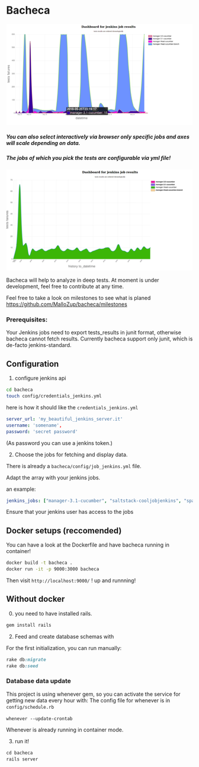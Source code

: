 # Bacheca

![bacheca](.github_style/demo.png)

##### You can also select interactively via browser only specific jobs and axes will scale depending on data.
##### The jobs of which you pick the tests are configurable via yml file!
![bacheca1](.github_style/demo2.png)

Bacheca will help to analyze in deep tests.
At moment is under development, feel free to contribute at any time.

Feel free to take a look on milestones to see what is planed https://github.com/MalloZup/bacheca/milestones

### Prerequisites:

Your Jenkins jobs need to export tests_results in junit format, otherwise bacheca cannot fetch results.
Currently bacheca support only junit, which is de-facto jenkins-standard.

## Configuration

1) configure jenkins api

```bash
cd bacheca
touch config/credentials_jenkins.yml
```
here is how it should like the `credentials_jenkins.yml`

```yml
server_url: 'my_beautiful_jenkins_server.it'
username: 'somename', 
password: 'secret password'
```
(As password you can use a jenkins token.)

2) Choose the jobs for fetching and display data.

There is already a `bacheca/config/job_jenkins.yml` file.

Adapt the array with your jenkins jobs.

an example:
```yml
jenkins_jobs: ["manager-3.1-cucumber", "saltstack-cooljobjenkins", "space-job", "bachecajob"]
```
Ensure that your jenkins user has access to the jobs


## Docker setups (reccomended)

You can have a look at the Dockerfile and have bacheca running in container!

```bash
docker build -t bacheca .
docker run -it -p 9000:3000 bacheca
```
Then visit `http://localhost:9000/` ! up and runnning!


## Without docker

0) you need to have installed rails.

```ruby
gem install rails
```
2) Feed and create database schemas with

For the first initialization, you can run manually:
```ruby
rake db:migrate
rake db:seed
```


### Database data update 

This project is using whenever gem, so you can activate the service for getting new data every hour with:
The config file for whenever is in `config/schedule.rb`

```whenever --update-crontab```

Whenever is already running in container mode.

3) run it!
```ruby
cd bacheca
rails server
```
